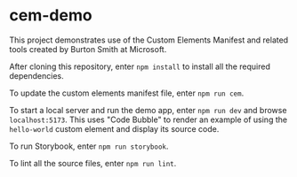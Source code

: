 # cem-demo

This project demonstrates use of the Custom Elements Manifest and related tools created by Burton Smith at Microsoft.

After cloning this repository,
enter `npm install` to install all the required dependencies.

To update the custom elements manifest file, enter `npm run cem`.

To start a local server and run the demo app,
enter `npm run dev` and browse `localhost:5173`.
This uses "Code Bubble" to render an example of using
the `hello-world` custom element and display its source code.

To run Storybook, enter `npm run storybook`.

To lint all the source files, enter `npm run lint`.
